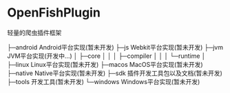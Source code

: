 # OpenFishPlugin
轻量的爬虫插件框架

├─android Android平台实现(暂未开发)
├─js Webkit平台实现(暂未开发)
├─jvm JVM平台实现(开发中...)
│  ├─core
│  │
│  ├─compiler
│  │
│  └─runtime
│  
├─linux Linux平台实现(暂未开发)
├─macos MacOS平台实现(暂未开发)
├─native Native平台实现(暂未开发)
├─sdk 插件开发工具包以及文档(暂未开发)
├─tools 开发工具(暂未开发)
└─windows Windows平台实现(暂未开发)

